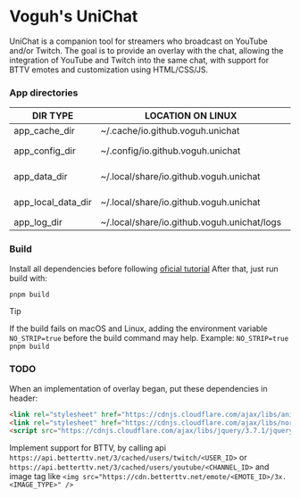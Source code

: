 # Voguh's UniChat

UniChat is a companion tool for streamers who broadcast on YouTube and/or Twitch. The goal is to
provide an overlay with the chat, allowing the integration of YouTube and Twitch into the same chat,
with support for BTTV emotes and customization using HTML/CSS/JS.


### App directories

| DIR TYPE           | LOCATION ON LINUX                           | LOCATION ON WINDOWS                          | LOCATION ON MAC                                        |
|--------------------|---------------------------------------------|----------------------------------------------|--------------------------------------------------------|
| app_cache_dir      | ~/.cache/io.github.voguh.unichat            | ~\AppData\Local\io.github.voguh.unichat      | ~/Library/Caches/io.github.voguh.unichat               |
| app_config_dir     | ~/.config/io.github.voguh.unichat           | ~\AppData\Roaming\io.github.voguh.unichat    | ~/Library/Application\ Support/io.github.voguh.unichat |
| app_data_dir       | ~/.local/share/io.github.voguh.unichat      | ~\AppData\Roaming\io.github.voguh.unichat    | ~/Library/Application\ Support/io.github.voguh.unichat |
| app_local_data_dir | ~/.local/share/io.github.voguh.unichat      | ~\AppData\Local\io.github.voguh.unichat      | ~/Library/Application\ Support/io.github.voguh.unichat |
| app_log_dir        | ~/.local/share/io.github.voguh.unichat/logs | ~\AppData\Local\io.github.voguh.unichat\logs | ~/Library/Logs/io.github.voguh.unichat                 |


### Build

Install all dependencies before following [oficial tutorial](https://v2.tauri.app/start/prerequisites/)
After that, just run build with:

```sh
pnpm build
```

> [!TIP]
> If the build fails on macOS and Linux, adding the environment variable `NO_STRIP=true` before the build command may help.
> Example: `NO_STRIP=true pnpm build`


### TODO

When an implementation of overlay began, put these dependencies in header:
```html
<link rel="stylesheet" href="https://cdnjs.cloudflare.com/ajax/libs/animate.css/4.1.1/animate.min.css" integrity="sha512-c42qTSw/wPZ3/5LBzD+Bw5f7bSF2oxou6wEb+I/lqeaKV5FDIfMvvRp772y4jcJLKuGUOpbJMdg/BTl50fJYAw==" crossorigin="anonymous" referrerpolicy="no-referrer" />
<link rel="stylesheet" href="https://cdnjs.cloudflare.com/ajax/libs/normalize/8.0.1/normalize.min.css" integrity="sha512-NhSC1YmyruXifcj/KFRWoC561YpHpc5Jtzgvbuzx5VozKpWvQ+4nXhPdFgmx8xqexRcpAglTj9sIBWINXa8x5w==" crossorigin="anonymous" referrerpolicy="no-referrer" />
<script src="https://cdnjs.cloudflare.com/ajax/libs/jquery/3.7.1/jquery.min.js" integrity="sha512-v2CJ7UaYy4JwqLDIrZUI/4hqeoQieOmAZNXBeQyjo21dadnwR+8ZaIJVT8EE2iyI61OV8e6M8PP2/4hpQINQ/g==" crossorigin="anonymous" referrerpolicy="no-referrer"></script>
```

Implement support for BTTV, by calling api `https://api.betterttv.net/3/cached/users/twitch/<USER_ID>` or `https://api.betterttv.net/3/cached/users/youtube/<CHANNEL_ID>`
and image tag like `<img src="https://cdn.betterttv.net/emote/<EMOTE_ID>/3x.<IMAGE_TYPE>" />`